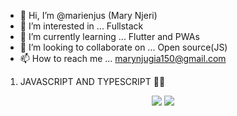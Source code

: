 - 👋 Hi, I’m @marienjus (Mary Njeri)
- 👀 I’m interested in ... Fullstack 
- 🌱 I’m currently learning ... Flutter and PWAs
- 💞️ I’m looking to collaborate on ... Open source(JS)
- 📫 How to reach me ... marynjugia150@gmail.com

<!---
marienjus/marienjus is a ✨ special ✨ repository because its `README.md` (this file) appears on your GitHub profile.
You can click the Preview link to take a look at your changes.
--->
1. JAVASCRIPT AND TYPESCRIPT 🚀🔥
<p align="center">
  <img src="https://github-readme-stats.vercel.app/api?username=marienjus&show_icons=true&theme=tokyonight" />
  <img src="https://github-readme-stats.vercel.app/api/top-langs/?username=marienjus&hide=HTML&count_private=true&theme=tokyonight">
</p>
